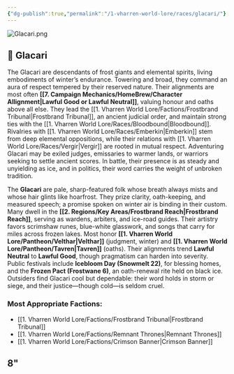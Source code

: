 ```yaml
---
{"dg-publish":true,"permalink":"/1-vharren-world-lore/races/glacari/"}
---
```


![Glacari.png](/img/user/z.%20Assets/Glacari.png)
## 🧊 **Glacari**

The Glacari are descendants of frost giants and elemental spirits, living embodiments of winter’s endurance. Towering and broad, they command an aura of respect tempered by their reserved nature. Their alignments are most often **[[7. Campaign Mechanics/HomeBrew/Character Allignment\|Lawful Good or Lawful Neutral]]**, valuing honour and oaths above all else. They lead the [[1. Vharren World Lore/Factions/Frostbrand Tribunal\|Frostbrand Tribunal]], an ancient judicial order, and maintain strong ties with the [[1. Vharren World Lore/Races/Bloodbound\|Bloodbound]]. Rivalries with [[1. Vharren World Lore/Races/Emberkin\|Emberkin]] stem from deep elemental oppositions, while their relations with [[1. Vharren World Lore/Races/Vergir\|Vergir]] are rooted in mutual respect. Adventuring Glacari may be exiled judges, emissaries to warmer lands, or warriors seeking to settle ancient scores. In battle, their presence is as steady and unyielding as ice, and in politics, their word carries the weight of unbroken tradition.

The **Glacari** are pale, sharp-featured folk whose breath always mists and whose hair glints like hoarfrost. They prize clarity, oath-keeping, and measured speech; a promise spoken on winter air is binding in their custom. Many dwell in the **[[2. Regions/Key Areas/Frostbrand Reach\|Frostbrand Reach]]**, serving as wardens, arbiters, and ice-road guides. Their artistry favors scrimshaw runes, blue-white glasswork, and songs that carry for miles across frozen lakes. Most honor **[[1. Vharren World Lore/Pantheon/Velthar\|Velthar]]** (judgment, winter) and **[[1. Vharren World Lore/Pantheon/Tavren\|Tavren]]** (oaths). Their alignments trend **Lawful Neutral** to **Lawful Good**, though pragmatism can harden into severity. Public festivals include **Icebloom Day (Snowmelt 22)**, for blessing homes, and the **Frozen Pact (Frostwane 6)**, an oath-renewal rite held on black ice. Outsiders find Glacari cool but dependable: their word holds in storm or siege, and their justice—though cold—is seldom cruel.

### **Most Appropriate Factions:**
- [[1. Vharren World Lore/Factions/Frostbrand Tribunal\|Frostbrand Tribunal]]
- [[1. Vharren World Lore/Factions/Remnant Thrones\|Remnant Thrones]]
- [[1. Vharren World Lore/Factions/Crimson Banner\|Crimson Banner]]


8"
---

